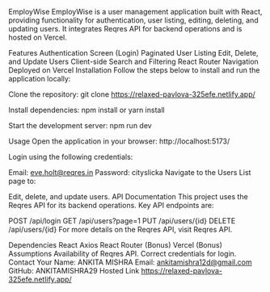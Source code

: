 EmployWise
EmployWise is a user management application built with React, providing functionality for authentication, user listing, editing, deleting, and updating users. It integrates Reqres API for backend operations and is hosted on Vercel.

Features
Authentication Screen (Login)
Paginated User Listing
Edit, Delete, and Update Users
Client-side Search and Filtering
React Router Navigation
Deployed on Vercel
Installation
Follow the steps below to install and run the application locally:

Clone the repository: git clone https://relaxed-pavlova-325efe.netlify.app/

Install dependencies: npm install or yarn install

Start the development server: npm run dev

Usage
Open the application in your browser: http://localhost:5173/

Login using the following credentials:

Email: eve.holt@reqres.in
Password: cityslicka
Navigate to the Users List page to:

Edit, delete, and update users.
API Documentation
This project uses the Reqres API for its backend operations. Key API endpoints are:

POST /api/login
GET /api/users?page=1
PUT /api/users/{id}
DELETE /api/users/{id}
For more details on the Reqres API, visit Reqres API.

Dependencies
React
Axios
React Router (Bonus)
Vercel (Bonus)
Assumptions
Availability of Reqres API.
Correct credentials for login.
Contact
Your Name: ANKITA MISHRA
Email: ankitamishra12d@gmail.com
GitHub: ANKITAMISHRA29
Hosted Link
https://relaxed-pavlova-325efe.netlify.app/
